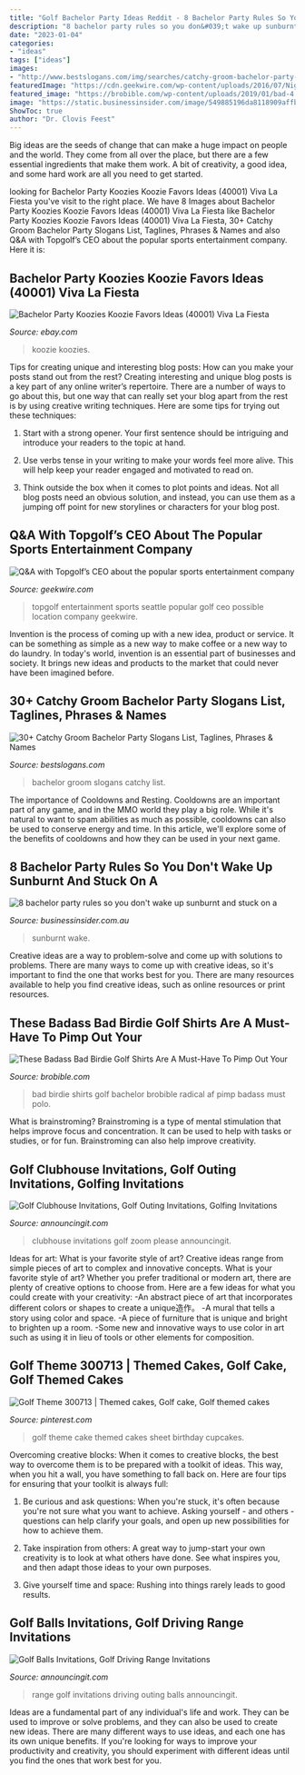 ```yaml
---
title: "Golf Bachelor Party Ideas Reddit - 8 Bachelor Party Rules So You Don&#039;t Wake Up Sunburnt And Stuck On A"
description: "8 bachelor party rules so you don&#039;t wake up sunburnt and stuck on a"
date: "2023-01-04"
categories:
- "ideas"
tags: ["ideas"]
images:
- "http://www.bestslogans.com/img/searches/catchy-groom-bachelor-party-slogans-list-201907_1141.png"
featuredImage: "https://cdn.geekwire.com/wp-content/uploads/2016/07/Nighttime-Bays-1240x827.jpg"
featured_image: "https://brobible.com/wp-content/uploads/2019/01/bad-4.jpg?quality=90"
image: "https://static.businessinsider.com/image/549885196da8118909affb4e/image.jpg"
ShowToc: true
author: "Dr. Clovis Feest"
---
```



Big ideas are the seeds of change that can make a huge impact on people and the world. They come from all over the place, but there are a few essential ingredients that make them work. A bit of creativity, a good idea, and some hard work are all you need to get started.

	

		
looking for Bachelor Party Koozies Koozie Favors Ideas (40001) Viva La Fiesta you've visit to the right place. We have 8 Images about Bachelor Party Koozies Koozie Favors Ideas (40001) Viva La Fiesta like Bachelor Party Koozies Koozie Favors Ideas (40001) Viva La Fiesta, 30+ Catchy Groom Bachelor Party Slogans List, Taglines, Phrases &amp; Names and also Q&amp;A with Topgolf’s CEO about the popular sports entertainment company. Here it is:
		
    
## Bachelor Party Koozies Koozie Favors Ideas (40001) Viva La Fiesta

<img loading=lazy src="https://i.ebayimg.com/images/i/201947986293-0-1/s-l1000.jpg" onerror="this.onerror=null;this.src='https://tse1.mm.bing.net/th?id=OIP.a0iYcoafDKnb4GqGA1a8UwHaF7&amp;pid=15.1';" alt="Bachelor Party Koozies Koozie Favors Ideas (40001) Viva La Fiesta">

_Source: ebay.com_

>koozie koozies. 

	

Tips for creating unique and interesting blog posts: How can you make your posts stand out from the rest?
Creating interesting and unique blog posts is a key part of any online writer’s repertoire. There are a number of ways to go about this, but one way that can really set your blog apart from the rest is by using creative writing techniques. Here are some tips for trying out these techniques:
1. Start with a strong opener. Your first sentence should be intriguing and introduce your readers to the topic at hand.

2. Use verbs tense in your writing to make your words feel more alive. This will help keep your reader engaged and motivated to read on.

3. Think outside the box when it comes to plot points and ideas. Not all blog posts need an obvious solution, and instead, you can use them as a jumping off point for new storylines or characters for your blog post.


    
## Q&amp;A With Topgolf’s CEO About The Popular Sports Entertainment Company

<img loading=lazy src="https://cdn.geekwire.com/wp-content/uploads/2016/07/Nighttime-Bays-1240x827.jpg" onerror="this.onerror=null;this.src='https://tse3.mm.bing.net/th?id=OIP.-q9P7qdxvLXF5TwQ9k8rOwHaE8&amp;pid=15.1';" alt="Q&amp;A with Topgolf’s CEO about the popular sports entertainment company">

_Source: geekwire.com_

>topgolf entertainment sports seattle popular golf ceo possible location company geekwire. 

	

Invention is the process of coming up with a new idea, product or service. It can be something as simple as a new way to make coffee or a new way to do laundry. In today's world, invention is an essential part of businesses and society. It brings new ideas and products to the market that could never have been imagined before.

    
## 30+ Catchy Groom Bachelor Party Slogans List, Taglines, Phrases &amp; Names

<img loading=lazy src="http://www.bestslogans.com/img/searches/catchy-groom-bachelor-party-slogans-list-201907_1141.png" onerror="this.onerror=null;this.src='https://tse3.mm.bing.net/th?id=OIP.l5LODeCyo3469xcXjDoxfwHaGL&amp;pid=15.1';" alt="30+ Catchy Groom Bachelor Party Slogans List, Taglines, Phrases &amp; Names">

_Source: bestslogans.com_

>bachelor groom slogans catchy list. 

	

The importance of Cooldowns and Resting.
Cooldowns are an important part of any game, and in the MMO world they play a big role. While it's natural to want to spam abilities as much as possible, cooldowns can also be used to conserve energy and time. In this article, we'll explore some of the benefits of cooldowns and how they can be used in your next game.

    
## 8 Bachelor Party Rules So You Don&#039;t Wake Up Sunburnt And Stuck On A

<img loading=lazy src="https://static.businessinsider.com/image/549885196da8118909affb4e/image.jpg" onerror="this.onerror=null;this.src='https://tse4.mm.bing.net/th?id=OIP.j8ZttY7kmteYqKrZJ7zA3gHaFj&amp;pid=15.1';" alt="8 bachelor party rules so you don&#039;t wake up sunburnt and stuck on a">

_Source: businessinsider.com.au_

>sunburnt wake. 

	

Creative ideas are a way to problem-solve and come up with solutions to problems. There are many ways to come up with creative ideas, so it's important to find the one that works best for you. There are many resources available to help you find creative ideas, such as online resources or print resources.

    
## These Badass Bad Birdie Golf Shirts Are A Must-Have To Pimp Out Your

<img loading=lazy src="https://brobible.com/wp-content/uploads/2019/01/bad-4.jpg?quality=90" onerror="this.onerror=null;this.src='https://tse1.mm.bing.net/th?id=OIP.kiIbtxTL-tHxiEavj2zESgHaLH&amp;pid=15.1';" alt="These Badass Bad Birdie Golf Shirts Are A Must-Have To Pimp Out Your">

_Source: brobible.com_

>bad birdie shirts golf bachelor brobible radical af pimp badass must polo. 

	

What is brainstroming?
Brainstroming is a type of mental stimulation that helps improve focus and concentration. It can be used to help with tasks or studies, or for fun. Brainstroming can also help improve creativity.

    
## Golf Clubhouse Invitations, Golf Outing Invitations, Golfing Invitations

<img loading=lazy src="https://www.announcingit.com/invitations/images/clubhouse.jpg" onerror="this.onerror=null;this.src='https://tse3.mm.bing.net/th?id=OIP.24TUzbbjcF4DBZMJcKJYxQHaLN&amp;pid=15.1';" alt="Golf Clubhouse Invitations, Golf Outing Invitations, Golfing Invitations">

_Source: announcingit.com_

>clubhouse invitations golf zoom please announcingit. 

	

Ideas for art: What is your favorite style of art?
Creative ideas range from simple pieces of art to complex and innovative concepts. What is your favorite style of art? Whether you prefer traditional or modern art, there are plenty of creative options to choose from. Here are a few ideas for what you could create with your creativity: 
-An abstract piece of art that incorporates different colors or shapes to create a unique造作。
-A mural that tells a story using color and space.
-A piece of furniture that is unique and bright to brighten up a room.
-Some new and innovative ways to use color in art such as using it in lieu of tools or other elements for composition.

    
## Golf Theme 300713 | Themed Cakes, Golf Cake, Golf Themed Cakes

<img loading=lazy src="https://i.pinimg.com/originals/e9/e7/d6/e9e7d6d2dee238a7052620f7086fb1ef.jpg" onerror="this.onerror=null;this.src='https://tse3.mm.bing.net/th?id=OIP.8nNuPTtTG2vAoKLlI9cttQHaFj&amp;pid=15.1';" alt="Golf Theme 300713 | Themed cakes, Golf cake, Golf themed cakes">

_Source: pinterest.com_

>golf theme cake themed cakes sheet birthday cupcakes. 

	

Overcoming creative blocks:
When it comes to creative blocks, the best way to overcome them is to be prepared with a toolkit of ideas. This way, when you hit a wall, you have something to fall back on. Here are four tips for ensuring that your toolkit is always full:
1. Be curious and ask questions: When you're stuck, it's often because you're not sure what you want to achieve. Asking yourself - and others - questions can help clarify your goals, and open up new possibilities for how to achieve them.

2. Take inspiration from others: A great way to jump-start your own creativity is to look at what others have done. See what inspires you, and then adapt those ideas to your own purposes.

3. Give yourself time and space: Rushing into things rarely leads to good results.

    
## Golf Balls Invitations, Golf Driving Range Invitations

<img loading=lazy src="https://www.announcingit.com/invitations/images/zDriving-Range-Golf-Outing-Party-Invitations.jpg" onerror="this.onerror=null;this.src='https://tse3.mm.bing.net/th?id=OIP.jj7hGwTsUDsod-LTGHe3_AHaFJ&amp;pid=15.1';" alt="Golf Balls Invitations, Golf Driving Range Invitations">

_Source: announcingit.com_

>range golf invitations driving outing balls announcingit. 

	

Ideas are a fundamental part of any individual's life and work. They can be used to improve or solve problems, and they can also be used to create new ideas. There are many different ways to use ideas, and each one has its own unique benefits. If you're looking for ways to improve your productivity and creativity, you should experiment with different ideas until you find the ones that work best for you.

